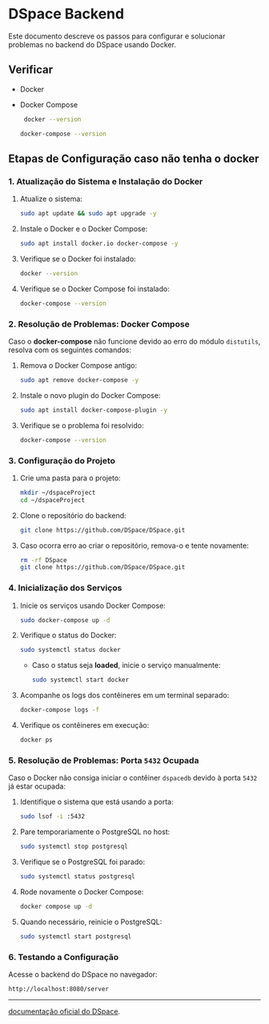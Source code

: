 # DSpace Backend 

Este documento descreve os passos para configurar e solucionar problemas no backend do DSpace usando Docker.

## Verificar 
- Docker
- Docker Compose

   ```bash
    docker --version
    ```

    ```bash
    docker-compose --version
    ```

## Etapas de Configuração caso não tenha o docker

### 1. Atualização do Sistema e Instalação do Docker

1. Atualize o sistema:

    ```bash
    sudo apt update && sudo apt upgrade -y
    ```

2. Instale o Docker e o Docker Compose:

    ```bash
    sudo apt install docker.io docker-compose -y
    ```

3. Verifique se o Docker foi instalado:

    ```bash
    docker --version
    ```

4. Verifique se o Docker Compose foi instalado:

    ```bash
    docker-compose --version
    ```

### 2. Resolução de Problemas: Docker Compose

Caso o **docker-compose** não funcione devido ao erro do módulo `distutils`, resolva com os seguintes comandos:

1. Remova o Docker Compose antigo:

    ```bash
    sudo apt remove docker-compose -y
    ```

2. Instale o novo plugin do Docker Compose:

    ```bash
    sudo apt install docker-compose-plugin -y
    ```

3. Verifique se o problema foi resolvido:

    ```bash
    docker-compose --version
    ```

### 3. Configuração do Projeto

1. Crie uma pasta para o projeto:

    ```bash
    mkdir ~/dspaceProject
    cd ~/dspaceProject
    ```

2. Clone o repositório do backend:

    ```bash
    git clone https://github.com/DSpace/DSpace.git
    ```

3. Caso ocorra erro ao criar o repositório, remova-o e tente novamente:

    ```bash
    rm -rf DSpace
    git clone https://github.com/DSpace/DSpace.git
    ```

### 4. Inicialização dos Serviços

1. Inicie os serviços usando Docker Compose:

    ```bash
    sudo docker-compose up -d
    ```

2. Verifique o status do Docker:

    ```bash
    sudo systemctl status docker
    ```

    - Caso o status seja **loaded**, inicie o serviço manualmente:

      ```bash
      sudo systemctl start docker
      ```

3. Acompanhe os logs dos contêineres em um terminal separado:

    ```bash
    docker-compose logs -f
    ```

4. Verifique os contêineres em execução:

    ```bash
    docker ps
    ```

### 5. Resolução de Problemas: Porta `5432` Ocupada

Caso o Docker não consiga iniciar o contêiner `dspacedb` devido à porta `5432` já estar ocupada:

1. Identifique o sistema que está usando a porta:

    ```bash
    sudo lsof -i :5432
    ```

2. Pare temporariamente o PostgreSQL no host:

    ```bash
    sudo systemctl stop postgresql
    ```

3. Verifique se o PostgreSQL foi parado:

    ```bash
    sudo systemctl status postgresql
    ```

4. Rode novamente o Docker Compose:

    ```bash
    docker compose up -d
    ```

5. Quando necessário, reinicie o PostgreSQL:

    ```bash
    sudo systemctl start postgresql
    ```

### 6. Testando a Configuração

Acesse o backend do DSpace no navegador:

```text
http://localhost:8080/server
```

---

[documentação oficial do DSpace](https://github.com/DSpace/DSpace).
